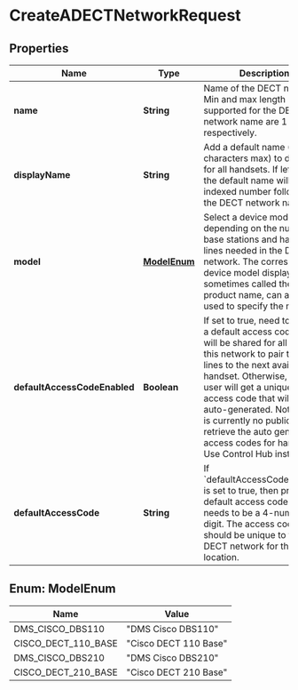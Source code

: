 <!--  Copyright 2025 Cisco Systems Inc.

Permission is hereby granted, free of charge, to any person obtaining a copy
of this software and associated documentation files (the "Software"), to deal
in the Software without restriction, including without limitation the rights
to use, copy, modify, merge, publish, distribute, sublicense, and/or sell
copies of the Software, and to permit persons to whom the Software is
furnished to do so, subject to the following conditions:

The above copyright notice and this permission notice shall be included in
all copies or substantial portions of the Software.

THE SOFTWARE IS PROVIDED "AS IS", WITHOUT WARRANTY OF ANY KIND, EXPRESS OR
IMPLIED, INCLUDING BUT NOT LIMITED TO THE WARRANTIES OF MERCHANTABILITY,
FITNESS FOR A PARTICULAR PURPOSE AND NONINFRINGEMENT. IN NO EVENT SHALL THE
AUTHORS OR COPYRIGHT HOLDERS BE LIABLE FOR ANY CLAIM, DAMAGES OR OTHER
LIABILITY, WHETHER IN AN ACTION OF CONTRACT, TORT OR OTHERWISE, ARISING FROM,
OUT OF OR IN CONNECTION WITH THE SOFTWARE OR THE USE OR OTHER DEALINGS IN
THE SOFTWARE.-->


# CreateADECTNetworkRequest


## Properties

| Name | Type | Description | Notes |
|------------ | ------------- | ------------- | -------------|
|**name** | **String** | Name of the DECT network. Min and max length supported for the DECT network name are 1 and 40 respectively. |  |
|**displayName** | **String** | Add a default name (11 characters max) to display for all handsets. If left blank, the default name will be an indexed number followed by the DECT network name. |  [optional] |
|**model** | [**ModelEnum**](#ModelEnum) | Select a device model type depending on the number of base stations and handset lines needed in the DECT network.  The corresponding device model display name sometimes called the product name, can also be used to specify the model. |  |
|**defaultAccessCodeEnabled** | **Boolean** | If set to true, need to provide a default access code that will be shared for all users in this network to pair their lines to the next available handset. Otherwise, each user will get a unique 4-digit access code that will be auto-generated. Note: There is currently no public API to retrieve the auto generated access codes for handsets. Use Control Hub instead. |  |
|**defaultAccessCode** | **String** | If &#x60;defaultAccessCodeEnabled&#x60; is set to true, then provide a default access code that needs to be a 4-numeric digit. The access code should be unique to the DECT network for the location. |  |



## Enum: ModelEnum

| Name | Value |
|---- | -----|
| DMS_CISCO_DBS110 | &quot;DMS Cisco DBS110&quot; |
| CISCO_DECT_110_BASE | &quot;Cisco DECT 110 Base&quot; |
| DMS_CISCO_DBS210 | &quot;DMS Cisco DBS210&quot; |
| CISCO_DECT_210_BASE | &quot;Cisco DECT 210 Base&quot; |



